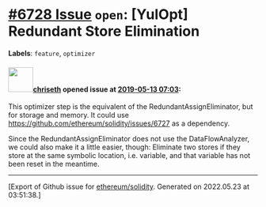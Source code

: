 # [\#6728 Issue](https://github.com/ethereum/solidity/issues/6728) `open`: [YulOpt] Redundant Store Elimination
**Labels**: `feature`, `optimizer`


#### <img src="https://avatars.githubusercontent.com/u/9073706?v=4" width="50">[chriseth](https://github.com/chriseth) opened issue at [2019-05-13 07:03](https://github.com/ethereum/solidity/issues/6728):

This optimizer step is the equivalent of the RedundantAssignEliminator, but for storage and memory. It could use https://github.com/ethereum/solidity/issues/6727 as a dependency.

Since the RedundantAssignEliminator does not use the DataFlowAnalyzer, we could also make it a little easier, though: Eliminate two stores if they store at the same symbolic location, i.e. variable, and that variable has not been reset in the meantime.




-------------------------------------------------------------------------------



[Export of Github issue for [ethereum/solidity](https://github.com/ethereum/solidity). Generated on 2022.05.23 at 03:51:38.]
